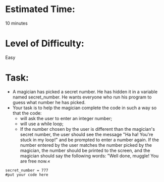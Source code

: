 # Estimated Time:
10 minutes 

# Level of Difficulty:
Easy


# Task:
* A magician has picked a secret number. He has hidden it in a variable named secret_number. He wants everyone who run his program to guess what number he has picked.
* Your task is to help the magician complete the code  in such a way so that the code:
  * will ask the user to enter an integer number;
  * will use a while loop;
  * If the number chosen by the user is different than the magician's secret number, the user should see the message "Ha ha! You're stuck in my loop!" and be prompted to enter a number again. If the number entered by the user matches the number picked by the magician, the number should be printed to the screen, and the magician should say the following words: "Well done, muggle! You are free now.« 
```
secret_number = 777
#put your code here
```
